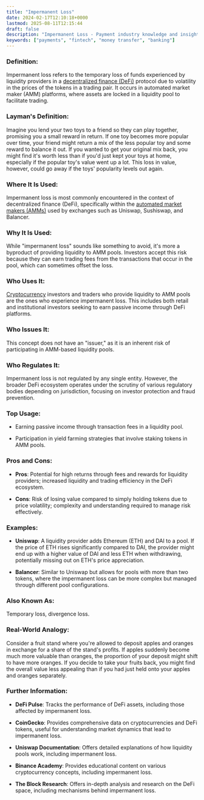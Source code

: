 ```yaml
---
title: "Impermanent Loss"
date: 2024-02-17T12:10:18+0000
lastmod: 2025-08-11T12:15:44
draft: false
description: "Impermanent Loss - Payment industry knowledge and insights"
keywords: ["payments", "fintech", "money transfer", "banking"]
---
```


### Definition: 

Impermanent loss refers to the temporary loss of funds experienced by liquidity providers in a [decentralized finance (DeFi)](https://faisalkhanllc.xyz/resources/payments-wiki/d/decentralized-finance-defi/) protocol due to volatility in the prices of the tokens in a trading pair. It occurs in automated market maker (AMM) platforms, where assets are locked in a liquidity pool to facilitate trading.

### Layman's Definition: 

Imagine you lend your two toys to a friend so they can play together, promising you a small reward in return. If one toy becomes more popular over time, your friend might return a mix of the less popular toy and some reward to balance it out. If you wanted to get your original mix back, you might find it's worth less than if you'd just kept your toys at home, especially if the popular toy's value went up a lot. This loss in value, however, could go away if the toys' popularity levels out again.

### Where It Is Used: 

Impermanent loss is most commonly encountered in the context of decentralized finance (DeFi), specifically within the [automated market makers (AMMs)](https://faisalkhanllc.xyz/resources/payments-wiki/a/automated-market-makers-amms/) used by exchanges such as Uniswap, Sushiswap, and Balancer.

### Why It Is Used: 

While "impermanent loss" sounds like something to avoid, it's more a byproduct of providing liquidity to AMM pools. Investors accept this risk because they can earn trading fees from the transactions that occur in the pool, which can sometimes offset the loss.

### Who Uses It: 

[Cryptocurrency](https://faisalkhanllc.xyz/resources/payments-wiki/c/cryptocurrency/) investors and traders who provide liquidity to AMM pools are the ones who experience impermanent loss. This includes both retail and institutional investors seeking to earn passive income through DeFi platforms.

### Who Issues It: 

This concept does not have an "issuer," as it is an inherent risk of participating in AMM-based liquidity pools.

### Who Regulates It: 

Impermanent loss is not regulated by any single entity. However, the broader DeFi ecosystem operates under the scrutiny of various regulatory bodies depending on jurisdiction, focusing on investor protection and fraud prevention.

### Top Usage:

- Earning passive income through transaction fees in a liquidity pool.

- Participation in yield farming strategies that involve staking tokens in AMM pools.

### Pros and Cons:

- **Pros**: Potential for high returns through fees and rewards for liquidity providers; increased liquidity and trading efficiency in the DeFi ecosystem.

- **Cons**: Risk of losing value compared to simply holding tokens due to price volatility; complexity and understanding required to manage risk effectively.

### Examples:

- **Uniswap**: A liquidity provider adds Ethereum (ETH) and DAI to a pool. If the price of ETH rises significantly compared to DAI, the provider might end up with a higher value of DAI and less ETH when withdrawing, potentially missing out on ETH's price appreciation.

- **Balancer**: Similar to Uniswap but allows for pools with more than two tokens, where the impermanent loss can be more complex but managed through different pool configurations.

### Also Known As: 

Temporary loss, divergence loss.

### Real-World Analogy: 

Consider a fruit stand where you're allowed to deposit apples and oranges in exchange for a share of the stand's profits. If apples suddenly become much more valuable than oranges, the proportion of your deposit might shift to have more oranges. If you decide to take your fruits back, you might find the overall value less appealing than if you had just held onto your apples and oranges separately.

### Further Information:

- **DeFi Pulse**: Tracks the performance of DeFi assets, including those affected by impermanent loss.

- **CoinGecko**: Provides comprehensive data on cryptocurrencies and DeFi tokens, useful for understanding market dynamics that lead to impermanent loss.

- **Uniswap Documentation**: Offers detailed explanations of how liquidity pools work, including impermanent loss.

- **Binance Academy**: Provides educational content on various cryptocurrency concepts, including impermanent loss.

- **The Block Research**: Offers in-depth analysis and research on the DeFi space, including mechanisms behind impermanent loss.